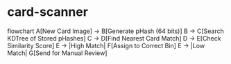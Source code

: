 # card-scanner

flowchart 
    A[New Card Image] -> B[Generate pHash (64 bits)]
    B -> C[Search KDTree of Stored pHashes]
    C -> D[Find Nearest Card Match]
    D -> E[Check Similarity Score]
    E -> |High Match| F[Assign to Correct Bin]
    E -> |Low Match| G[Send for Manual Review]